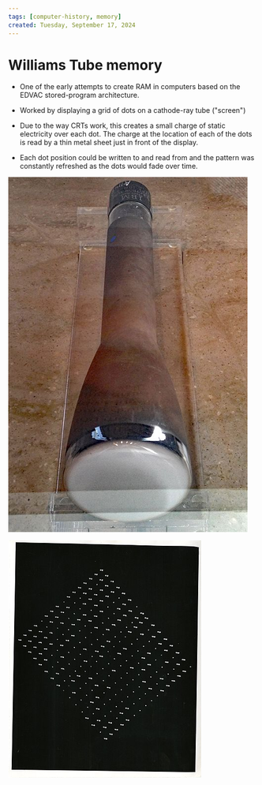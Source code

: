 ```yaml
---
tags: [computer-history, memory]
created: Tuesday, September 17, 2024
---
```


# Williams Tube memory

- One of the early attempts to create RAM in computers based on the EDVAC
  stored-program architecture.

- Worked by displaying a grid of dots on a cathode-ray tube ("screen")

- Due to the way CRTs work, this creates a small charge of static electricity
  over each dot. The charge at the location of each of the dots is read by a
  thin metal sheet just in front of the display.

- Each dot position could be written to and read from and the pattern was
  constantly refreshed as the dots would fade over time.

![A Williams CRT tube](static/williams-tube.jpg)

![Memory dot pattern from a Williams Tube](static/williams-tube-dots.jpg)
